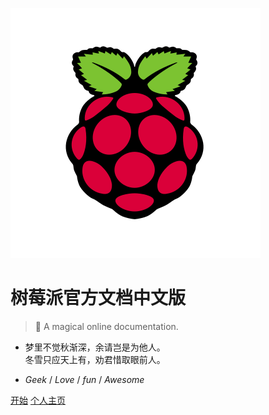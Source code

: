 ![cover](./images/logo1.svg)

# 树莓派官方文档中文版

> 🍭 A magical online documentation.

* 梦里不觉秋渐深，余请岂是为他人。<br>冬雪只应天上有，劝君惜取眼前人。

- *Geek*  /  *Love*  /  *fun*  /  *Awesome*

[开始](home.md)
[个人主页](https://white-album.top/)
